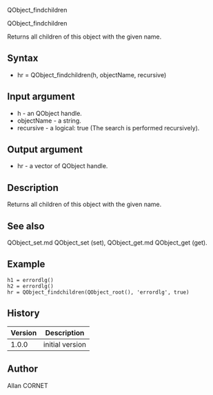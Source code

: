 



QObject_findchildren


QObject_findchildren

Returns all children of this object with the given name.

## Syntax

- hr = QObject_findchildren(h, objectName, recursive)

## Input argument

 - h - an QObject handle.
 - objectName - a string.
 - recursive - a logical: true (The search is performed recursively).

## Output argument

 - hr - a vector of QObject handle.

## Description


  <p>Returns all children of this object with the given name.</p>


## See also

QObject_set.md QObject_set (set), QObject_get.md QObject_get (get).
## Example

```Nelson
h1 = errordlg()
h2 = errordlg()
hr = QObject_findchildren(QObject_root(), 'errordlg', true)
```

## History

|Version|Description|
|------|------|
|1.0.0|initial version|


## Author

Allan CORNET



